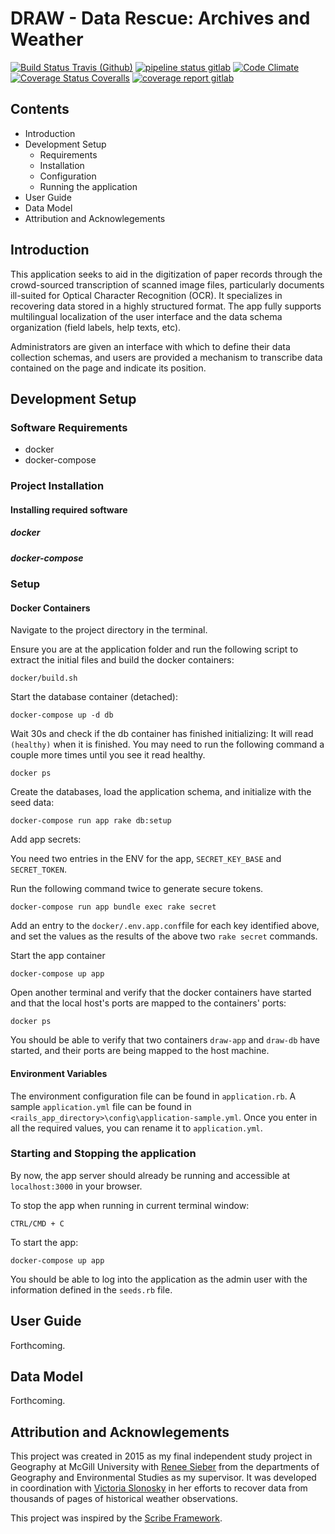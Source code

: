 # DRAW - Data Rescue: Archives and Weather

[![Build Status Travis (Github)][BS img]][Build Status]
[![pipeline status gitlab](https://gitlab.com/open-archives-data-rescue/climate-data-rescue/badges/master/pipeline.svg)](https://gitlab.com/open-archives-data-rescue/climate-data-rescue/commits/master)
[![Code Climate][CC img]][Code Climate]
[![Coverage Status Coveralls][CS img]][Coverage Status]
[![coverage report gitlab](https://gitlab.com/open-archives-data-rescue/climate-data-rescue/badges/master/coverage.svg)](https://gitlab.com/open-archives-data-rescue/climate-data-rescue/commits/master)

[Build Status]: https://travis-ci.org/rsmithlal/ClimateDataRescue
[travis pull requests]: https://travis-ci.org/rsmithlal/ClimateDataRescue/pull_requests
[Code Climate]: https://codeclimate.com/github/rsmithlal/ClimateDataRescue
[Coverage Status]: https://coveralls.io/r/rsmithlal/ClimateDataRescue

[BS img]: https://travis-ci.org/rsmithlal/ClimateDataRescue.png
[DS img]: https://gemnasium.com/rsmithlal/ClimateDataRescue.png
[CC img]: https://codeclimate.com/github/rsmithlal/ClimateDataRescue.png
[CS img]: https://coveralls.io/repos/rsmithlal/ClimateDataRescue/badge.png?branch=master

## Contents
- Introduction
- Development Setup
    - Requirements
    - Installation
    - Configuration
    - Running the application
- User Guide
- Data Model
- Attribution and Acknowlegements

## Introduction
This application seeks to aid in the digitization of paper records through the crowd-sourced transcription of scanned image files, particularly documents ill-suited for Optical Character Recognition (OCR). It specializes in recovering data stored in a highly structured format. The app fully supports multilingual localization of the user interface and the data schema organization (field labels, help texts, etc).

Administrators are given an interface with which to define their data collection schemas, and users are provided a mechanism to transcribe data contained on the page and indicate its position. 

## Development Setup

### Software Requirements
- docker
- docker-compose

### Project Installation
#### Installing required software
##### docker
##### docker-compose


### Setup

#### Docker Containers
Navigate to the project directory in the terminal. 

Ensure you are at the application folder and run the following script to extract the initial files and build the docker containers:

```
docker/build.sh
```

Start the database container (detached):

```
docker-compose up -d db
```

Wait 30s and check if the db container has finished initializing:
It will read `(healthy)` when it is finished. You may need to run the following command a couple more times until you see it read healthy.
```
docker ps
```

Create the databases, load the application schema, and initialize with the seed data:

```
docker-compose run app rake db:setup
```

Add app secrets:

You need two entries in the ENV for the app, `SECRET_KEY_BASE` and `SECRET_TOKEN`.

Run the following command twice to generate secure tokens.

```
docker-compose run app bundle exec rake secret
```

Add an entry to the `docker/.env.app.conf`file for each key identified above, and set the values as the results of the above two `rake secret` commands.


Start the app container

```
docker-compose up app

```

Open another terminal and verify that the docker containers have started and that the local host's ports are mapped to the containers' ports:

```
docker ps

```

 You should be able to verify that two containers `draw-app` and `draw-db` have started, and their ports are being mapped to the host machine.

#### Environment Variables
The environment configuration file can be found in `application.rb`. A sample `application.yml` file can be found in `<rails_app_directory>\config\application-sample.yml`. Once you enter in all the required values, you can rename it to `application.yml`.


### Starting and Stopping the application
By now, the app server should already be running and accessible at `localhost:3000` in your browser.

To stop the app when running in current terminal window:
```
CTRL/CMD + C
```

To start the app:

```
docker-compose up app
```

You should be able to log into the application as the admin user with the information defined in the `seeds.rb` file.


## User Guide
Forthcoming.

## Data Model
Forthcoming.

## Attribution and Acknowlegements
This project was created in 2015 as my final independent study project in Geography at McGill University with [Renee Sieber](http://rose.geog.mcgill.ca/) from the departments of Geography and Environmental Studies as my supervisor. It was developed in coordination with [Victoria Slonosky](https://sites.google.com/site/historicalclimatedata/Home) in her efforts to recover data from thousands of pages of historical weather observations.

This project was inspired by the [Scribe Framework](https://scribeproject.github.io/).